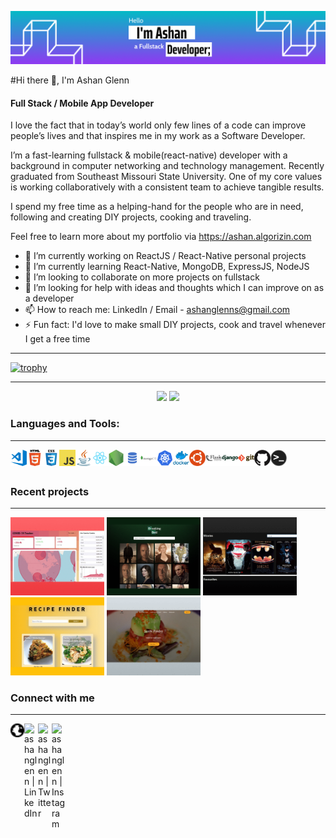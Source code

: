 [![Header](https://github.com/AshanGlenn94/AshanGlenn94/blob/main/Banner.gif)](https://github.com/AshanGlenn94)

#Hi there 👋, I'm Ashan Glenn
#### Full Stack / Mobile App Developer

I love the fact that in today’s world only few lines of a code can improve people’s lives and that inspires me in my work as a Software Developer.

I’m a fast-learning fullstack & mobile(react-native) developer with a background in computer networking and technology management. Recently graduated from Southeast Missouri State University. One of my core values is working collaboratively with a consistent team to achieve tangible results.

I spend my free time as a helping-hand for the people who are in need, following and creating DIY projects, cooking and traveling.

Feel free to learn more about my portfolio via https://ashan.algorizin.com 

- 🔭 I’m currently working on ReactJS / React-Native personal projects 
- 🌱 I’m currently learning React-Native, MongoDB, ExpressJS, NodeJS 
- 👯 I’m looking to collaborate on more projects on fullstack 
- 🤔 I’m looking for help with ideas and thoughts which I can improve on as a developer 
- 📫 How to reach me: LinkedIn / Email - ashanglenns@gmail.com 
- ⚡ Fun fact: I'd love to make small DIY projects, cook and travel whenever I get a free time 

---

[![trophy](https://github-profile-trophy.vercel.app/?username=AshanGlenn94)](https://github.com/ryo-ma/github-profile-trophy)

---
<p align="center" >
<img  height="200" src="https://github-readme-stats.vercel.app/api/top-langs/?username=AshanGlenn94" />  
<img  height="200" src="https://github-readme-stats.vercel.app/api?username=AshanGlenn94&show_icons=true&count_private=true" />
</p>

### Languages and Tools:
---
<img align="left" alt="Visual Studio Code" width="26px" src="https://raw.githubusercontent.com/github/explore/80688e429a7d4ef2fca1e82350fe8e3517d3494d/topics/visual-studio-code/visual-studio-code.png" />
<img align="left" alt="HTML5" width="26px" src="https://raw.githubusercontent.com/github/explore/80688e429a7d4ef2fca1e82350fe8e3517d3494d/topics/html/html.png" />
<img align="left" alt="CSS3" width="26px" src="https://raw.githubusercontent.com/github/explore/80688e429a7d4ef2fca1e82350fe8e3517d3494d/topics/css/css.png" />
<img align="left" alt="JavaScript" width="26px" src="https://raw.githubusercontent.com/github/explore/80688e429a7d4ef2fca1e82350fe8e3517d3494d/topics/javascript/javascript.png" />
<img align="left" alt="Java" width="26px" src="https://raw.githubusercontent.com/github/explore/80688e429a7d4ef2fca1e82350fe8e3517d3494d/topics/java/java.png" />
<img align="left" alt="React" width="26px" src="https://raw.githubusercontent.com/github/explore/80688e429a7d4ef2fca1e82350fe8e3517d3494d/topics/react/react.png" />
<img align="left" alt="Node.js" width="26px" src="https://raw.githubusercontent.com/github/explore/80688e429a7d4ef2fca1e82350fe8e3517d3494d/topics/nodejs/nodejs.png" />
<img align="left" alt="SQL" width="26px" src="https://raw.githubusercontent.com/github/explore/80688e429a7d4ef2fca1e82350fe8e3517d3494d/topics/sql/sql.png" />
<img align="left" alt="MongoDB" width="26px" src="https://raw.githubusercontent.com/github/explore/80688e429a7d4ef2fca1e82350fe8e3517d3494d/topics/mongodb/mongodb.png" />
<img align="left" alt="Kubernetes" width="26px" src="https://raw.githubusercontent.com/github/explore/80688e429a7d4ef2fca1e82350fe8e3517d3494d/topics/kubernetes/kubernetes.png" />
<img align="left" alt="Docker" width="26px" src="https://raw.githubusercontent.com/github/explore/80688e429a7d4ef2fca1e82350fe8e3517d3494d/topics/docker/docker.png" />
<img align="left" alt="Ubuntu" width="26px" src="https://raw.githubusercontent.com/github/explore/80688e429a7d4ef2fca1e82350fe8e3517d3494d/topics/ubuntu/ubuntu.png" />
<img align="left" alt="Flask" width="26px" src="https://raw.githubusercontent.com/github/explore/80688e429a7d4ef2fca1e82350fe8e3517d3494d/topics/flask/flask.png" />
<img align="left" alt="Django" width="26px" src="https://raw.githubusercontent.com/github/explore/80688e429a7d4ef2fca1e82350fe8e3517d3494d/topics/django/django.png" />
<img align="left" alt="Git" width="26px" src="https://raw.githubusercontent.com/github/explore/80688e429a7d4ef2fca1e82350fe8e3517d3494d/topics/git/git.png" />
<img align="left" alt="GitHub" width="26px" src="https://raw.githubusercontent.com/github/explore/78df643247d429f6cc873026c0622819ad797942/topics/github/github.png" />
<img align="left" alt="Terminal" width="26px" src="https://raw.githubusercontent.com/github/explore/80688e429a7d4ef2fca1e82350fe8e3517d3494d/topics/terminal/terminal.png" />

<br />
<br />



### Recent projects
---
<img src="https://github.com/AshanGlenn94/AshanGlenn94/blob/main/CovidTracker.gif" width="150px"/>   <img src="https://github.com/AshanGlenn94/AshanGlenn94/blob/main/BreakingBad.gif" width="150px"/>   <img src="https://github.com/AshanGlenn94/AshanGlenn94/blob/main/MoviesApp.gif" width="150px"/>   <img src="https://github.com/AshanGlenn94/AshanGlenn94/blob/main/RecipeFinder.gif" width="150px"/>   <img src="https://github.com/AshanGlenn94/AshanGlenn94/blob/main/SushiFinder.gif" width="150px"/>

### Connect with me
---
[<img align="left" alt="ashanglenn" width="22px" src="https://raw.githubusercontent.com/iconic/open-iconic/master/svg/globe.svg" />][website]
[<img align="left" alt="ashanglenn | LinkedIn" width="22px" src="https://cdn.jsdelivr.net/npm/simple-icons@v3/icons/linkedin.svg" />][linkedin]
[<img align="left" alt="ashanglenn | Twitter" width="22px" src="https://cdn.jsdelivr.net/npm/simple-icons@v3/icons/twitter.svg" />][twitter]
[<img align="left" alt="ashanglenn | Instagram" width="22px" src="https://cdn.jsdelivr.net/npm/simple-icons@v3/icons/instagram.svg" />][instagram]





[website]: https://ashan.algorizin.com
[twitter]: https://twitter.com/AshanSenevirat6
[instagram]: https://instagram.com/megatrone94
[linkedin]: https://linkedin.com/in/ashanglenn
